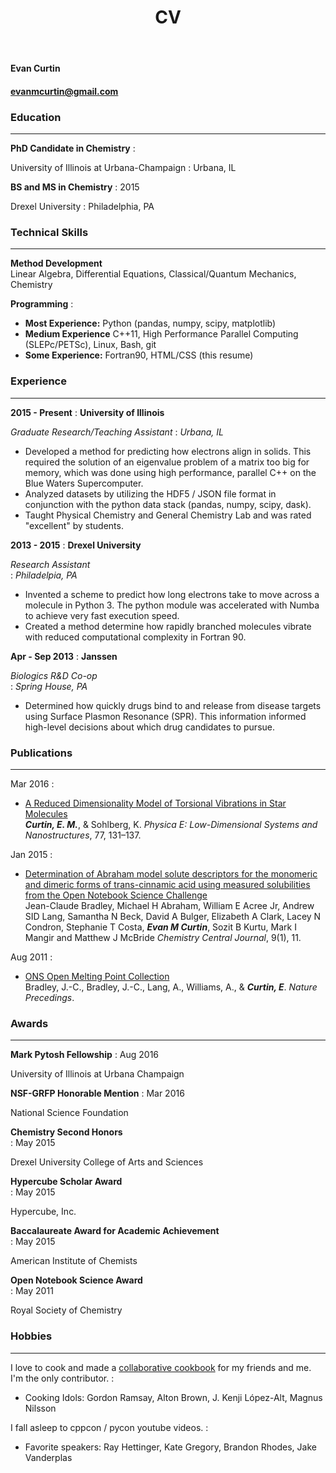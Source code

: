 ﻿---
layout: page
title: CV
---


#### Evan Curtin
#### evanmcurtin@gmail.com

### Education
--------------------------------------------------------------------------------

**PhD Candidate in Chemistry**
:   

University of Illinois at Urbana-Champaign
: Urbana, IL

**BS and MS in Chemistry**
: 2015

Drexel University
: Philadelphia, PA


### Technical Skills
--------------------------------------------------------------------------------

**Method Development**  
Linear Algebra, Differential Equations, Classical/Quantum Mechanics, Chemistry

**Programming**
:  

- **Most Experience:** Python (pandas, numpy, scipy, matplotlib)
- **Medium Experience** C++11, High Performance Parallel Computing
(SLEPc/PETSc), Linux, Bash, git
- **Some Experience:** Fortran90, HTML/CSS (this resume)


### Experience
--------------------------------------------------------------------------------

**2015 - Present**
: **University of Illinois**

*Graduate Research/Teaching Assistant*
: *Urbana, IL*

- Developed a method for predicting how electrons align in solids. This
required the solution of an eigenvalue problem of a matrix too big for memory,
 which was done using high performance, parallel C++ on the
Blue Waters Supercomputer.
- Analyzed datasets by utilizing the HDF5 / JSON file format in conjunction with
the python data stack (pandas, numpy, scipy, dask).    
- Taught Physical Chemistry and General Chemistry Lab and was
rated "excellent" by students.

**2013 - 2015**
: **Drexel University**  

*Research Assistant*   
: *Philadelpia, PA*

- Invented a scheme to predict how long electrons take to move
across a molecule in Python 3. The python module was accelerated with Numba to
achieve very fast execution speed.
- Created a method determine how rapidly branched molecules vibrate with reduced
computational complexity in Fortran 90.


**Apr - Sep 2013**
: **Janssen**  

*Biologics R&D Co-op*   
: *Spring House, PA*

- Determined how quickly drugs bind to and release from disease targets using
Surface Plasmon Resonance (SPR). This information informed high-level decisions
about which drug candidates to pursue.

<!--
**Apr - Sep 2012**
: **West Pharmaceutical Services**    

*Quality Control Co-op*  
: *Exton, PA*

- Analyzed company and client products with analytical chemistry techniques to
ensure consistency of quality, while applying cGMP and GLP practices.

**Jun - Sep 2011**
: **Drexel University**    

*Undergraduate Research Assistant*    
: *Philadelphia, PA*

- Curated and generated data for the
[Open Science Melting Point and Solubility Databases
](http://usefulchem.wikispaces.com/).
-->

### Publications
--------------------------------------------------------------------------------

Mar 2016
:  

- [A Reduced Dimensionality Model of Torsional Vibrations in
   Star Molecules
  ](http://dx.doi.org/10.1016/j.physe.2015.11.013)  
  ***Curtin, E. M.***, & Sohlberg, K.
  *Physica E: Low-Dimensional Systems and Nanostructures*, 77, 131–137.

Jan 2015
:  

- [Determination of Abraham model solute descriptors for the
   monomeric and dimeric forms of trans-cinnamic acid using
   measured solubilities from the Open Notebook Science
   Challenge
  ](http://dx.doi.org/10.1186/s13065-015-0080-9)   
  Jean-Claude Bradley, Michael H Abraham, William E Acree Jr,
  Andrew SID Lang, Samantha N Beck, David A Bulger, Elizabeth A Clark,
  Lacey N Condron, Stephanie T Costa, ***Evan M Curtin***,
  Sozit B Kurtu, Mark I Mangir and Matthew J McBride
  *Chemistry Central Journal*, 9(1), 11.

Aug 2011
:  

- [ONS Open Melting Point Collection
  ](http://dx.doi.org/10.1038/npre.2011.6229.1)  
  Bradley, J.-C., Bradley, J.-C., Lang, A., Williams, A., & ***Curtin, E***.
  *Nature Precedings*.

### Awards
--------------------------------------------------------------------------------


**Mark Pytosh Fellowship**
: Aug 2016

University of Illinois at Urbana Champaign


**NSF-GRFP Honorable Mention**
: Mar 2016

National Science Foundation


**Chemistry Second Honors**  
: May 2015

Drexel University College of Arts and Sciences


**Hypercube Scholar Award**  
: May 2015

Hypercube, Inc.


**Baccalaureate Award for Academic Achievement**  
: May 2015

American Institute of Chemists


**Open Notebook Science Award**  
: May 2011

Royal Society of Chemistry

### Hobbies
--------------------------------------------------------------------------------

I love to cook and  made a [collaborative cookbook](https://evanandfriends.github.io/) for my friends and me. I'm the only contributor.
:  

 - Cooking Idols: Gordon Ramsay, Alton Brown, J. Kenji López-Alt, Magnus Nilsson

I fall asleep to cppcon / pycon youtube videos.
:  

 - Favorite speakers: Ray Hettinger, Kate Gregory, Brandon Rhodes, Jake Vanderplas
